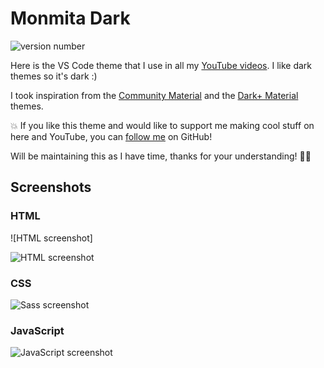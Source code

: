 # Monmita Dark

![version number](https://vsmarketplacebadge.apphb.com/version/codercoder.codercoder-dark-theme.svg)

Here is the VS Code theme that I use in all my [YouTube videos](https://www.youtube.com/channel/UCfbD4eicuN-WdRjRNsxFssA). I like dark themes so it's dark :)

I took inspiration from the [Community Material](https://marketplace.visualstudio.com/items?itemName=Equinusocio.vsc-community-material-theme) and the [Dark+ Material](https://marketplace.visualstudio.com/items?itemName=vangware.dark-plus-material) themes.

💥 If you like this theme and would like to support me making cool stuff on here and YouTube, you can [follow me](https://github.com/monmitawebdeveloper) on GitHub!

Will be maintaining this as I have time, thanks for your understanding! 🙏🏽

## Screenshots

### HTML

![HTML screenshot]

![HTML screenshot](https://user-images.githubusercontent.com/70125754/112729761-faf1a800-8f57-11eb-9327-3db9a2f67254.png)

### CSS

![Sass screenshot](https://user-images.githubusercontent.com/70125754/112741063-fa7efe80-8fa3-11eb-9dec-5e16f7508261.png)

### JavaScript

![JavaScript screenshot](https://user-images.githubusercontent.com/70125754/112741086-1edadb00-8fa4-11eb-9003-b491af76f227.png)
